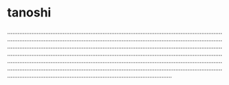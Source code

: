 # tanoshi

.......................................................................................................................................................................................................................................................................................................................................................................................................................................................................................................................................................................................................................................................................................................................................................................................................................................................................